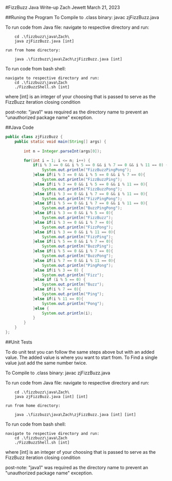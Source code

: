 #FizzBuzz Java Write-up
Zach Jewett March 21, 2023

##Runing the Program
To Compile to .class binary:
    javac zjFizzBuzz.java

To run code from Java file:
    navigate to respective directory and run:
    
        cd .\fizzbuzz\java\Zach\
        java zjFizzBuzz.java [int]

    run from home directory:

        java .\fizzbuzz\java\Zach\zjFizzBuzz.java [int]


To run code from bash shell:

    navigate to respective directory and run:
        cd .\fizzbuzz\java\Zach
        ./FizzBuzzShell.sh [int]

where [int] is an integer of your choosing that is passed to serve
as the FizzBuzz iteration closing condition


post-note: "java1" was required as the directory name to prevent an
"unauthorized package name" exception.


##Java Code

```java
public class zjFizzBuzz {
    public static void main(String[] args) {
        
        int n = Integer.parseInt(args[0]);

        for(int i = 1; i <= n; i++) {
            if(i % 3 == 0 && i % 5 == 0 && i % 7 == 0 && i % 11 == 0) {
                System.out.println("FizzBuzzPingPong");
            }else if(i % 3 == 0 && i % 5 == 0 && i % 7 == 0){
                System.out.println("FizzBuzzPing");
            }else if(i % 3 == 0 && i % 5 == 0 && i % 11 == 0){
                System.out.println("FizzBuzzPong");
            }else if(i % 3 == 0 && i % 7 == 0 && i % 11 == 0){
                System.out.println("FizzPingPong");
            }else if(i % 5 == 0 && i % 7 == 0 && i % 11 == 0){
                System.out.println("BuzzPingPong");
            }else if(i % 3 == 0 && i % 5 == 0){
                System.out.println("FizzBuzz");
            }else if(i % 3 == 0 && i % 7 == 0){
                System.out.println("FizzPong");
            }else if(i % 3 == 0 && i % 11 == 0){
                System.out.println("FizzPing");
            }else if(i % 5 == 0 && i % 7 == 0){
                System.out.println("BuzzPing");
            }else if(i % 5 == 0 && i % 7 == 0){
                System.out.println("BuzzPong");
            }else if(i % 7 == 0 && i % 11 == 0){
                System.out.println("PingPong");
            }else if(i % 3 == 0) {
                System.out.println("Fizz");
            }else if (i % 5 == 0) {
                System.out.println("Buzz");
            }else if(i % 7 == 0){
                System.out.println("Ping");
            }else if(i % 11 == 0){
                System.out.println("Pong");
            }else {
                System.out.println(i);
            }
        }
    }
};
```
##Unit Tests

To do unit test you can follow the same steps above but with an added value.
The added value is where you want to start from. To Find a single value just add the same number twice.

To Compile to .class binary:
    javac zjFizzBuzz.java

To run code from Java file:
    navigate to respective directory and run:
    
        cd .\fizzbuzz\java\Zach\
        java zjFizzBuzz.java [int] [int]

    run from home directory:

        java .\fizzbuzz\java\Zach\zjFizzBuzz.java [int] [int]


To run code from bash shell:

    navigate to respective directory and run:
        cd .\fizzbuzz\java\Zach
        ./FizzBuzzShell.sh [int]

where [int] is an integer of your choosing that is passed to serve
as the FizzBuzz iteration closing condition


post-note: "java1" was required as the directory name to prevent an
"unauthorized package name" exception.
